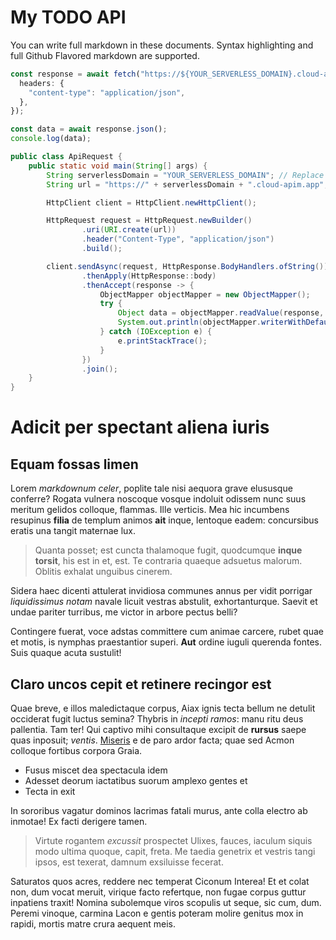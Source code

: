 # My TODO API

You can write full markdown in these documents. Syntax highlighting and full
Github Flavored markdown are supported. 

```ts
const response = await fetch("https://${YOUR_SERVERLESS_DOMAIN}.cloud-apim.app", {
  headers: {
    "content-type": "application/json",
  },
});

const data = await response.json();
console.log(data);
```



```java
public class ApiRequest {
    public static void main(String[] args) {
        String serverlessDomain = "YOUR_SERVERLESS_DOMAIN"; // Replace with your actual serverless domain
        String url = "https://" + serverlessDomain + ".cloud-apim.app";

        HttpClient client = HttpClient.newHttpClient();

        HttpRequest request = HttpRequest.newBuilder()
                .uri(URI.create(url))
                .header("Content-Type", "application/json")
                .build();

        client.sendAsync(request, HttpResponse.BodyHandlers.ofString())
                .thenApply(HttpResponse::body)
                .thenAccept(response -> {
                    ObjectMapper objectMapper = new ObjectMapper();
                    try {
                        Object data = objectMapper.readValue(response, Object.class);
                        System.out.println(objectMapper.writerWithDefaultPrettyPrinter().writeValueAsString(data));
                    } catch (IOException e) {
                        e.printStackTrace();
                    }
                })
                .join();
    }
}
```

# Adicit per spectant aliena iuris

## Equam fossas limen

Lorem *markdownum celer*, poplite tale nisi aequora grave elususque conferre?
Rogata vulnera noscoque vosque indoluit odissem nunc suus meritum gelidos
colloque, flammas. Ille verticis. Mea hic incumbens resupinus **filia** de
templum animos **ait** inque, lentoque eadem: concursibus eratis una tangit
maternae lux.

> Quanta posset; est cuncta thalamoque fugit, quodcumque **inque torsit**, his
> est in et, est. Te contraria quaeque adsuetus malorum. Oblitis exhalat
> unguibus cinerem.

Sidera haec dicenti attulerat invidiosa communes annus per vidit porrigar
*liquidissimus notam* navale licuit vestras abstulit, exhortanturque. Saevit et
undae pariter turribus, me victor in arbore pectus belli?

Contingere fuerat, voce adstas committere cum animae carcere, rubet quae et
motis, is nymphas praestantior superi. **Aut** ordine iuguli querenda fontes.
Suis quaque acuta sustulit!

## Claro uncos cepit et retinere recingor est

Quae breve, e illos maledictaque corpus, Aiax ignis tecta bellum ne detulit
occiderat fugit luctus semina? Thybris in *incepti ramos*: manu ritu deus
pallentia. Tam ter! Qui captivo mihi consultaque excipit de **rursus** saepe
quas inposuit; *ventis*. [Miseris](#olympus-ossibus-postquam) e de paro ardor
facta; quae sed Acmon colloque fortibus corpora Graia.

- Fusus miscet dea spectacula idem
- Adesset deorum iactatibus suorum amplexo gentes et
- Tecta in exit

In sororibus vagatur dominos lacrimas fatali murus, ante colla electro ab
inmotae! Ex facti derigere tamen.

> Virtute rogantem *excussit* prospectet Ulixes, fauces, iaculum siquis modo
> ultima quoque, capit, freta. Me taedia genetrix et vestris tangi ipsos, est
> texerat, damnum exsiluisse fecerat.

Saturatos quos acres, reddere nec temperat Ciconum Interea! Et et colat non, dum
vocat meruit, virique facto refertque, non fugae corpus guttur inpatiens traxit!
Nomina subolemque viros scopulis ut seque, sic cum, dum. Peremi vinoque, carmina
Lacon e gentis poteram molire genitus mox in rapidi, mortis matre crura aequent
meis.

